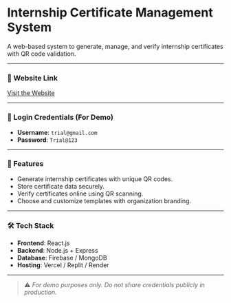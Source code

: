 # Internship Certificate Management System

A web-based system to generate, manage, and verify internship certificates with QR code validation.

---

### 🔗 Website Link  
[Visit the Website](https://internship-crtifier.onrender.com)  

---

### 🔐 Login Credentials (For Demo)

- **Username**: `trial@gmail.com`  
- **Password**: `Trial@123`

---

### 📌 Features

- Generate internship certificates with unique QR codes.
- Store certificate data securely.
- Verify certificates online using QR scanning.
- Choose and customize templates with organization branding.

---

### 🛠 Tech Stack

- **Frontend**: React.js  
- **Backend**: Node.js + Express  
- **Database**: Firebase / MongoDB  
- **Hosting**: Vercel / Replit / Render

---

> ⚠️ *For demo purposes only. Do not share credentials publicly in production.*

